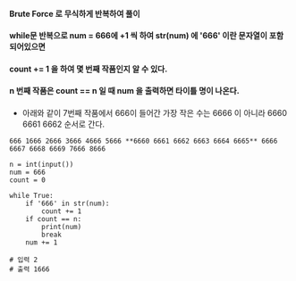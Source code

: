 #### Brute Force 로 무식하게 반복하여 풀이
#### while문 반복으로 num = 666에 +1 씩 하여 str(num) 에 '666' 이란 문자열이 포함 되어있으면
#### count += 1 을 하여 몇 번째 작품인지 알 수 있다.
#### n 번째 작품은 count == n 일 때 num 을 출력하면 타이틀 명이 나온다.
####
####
####
* 아래와 같이 7번째 작품에서 666이 들어간 가장 작은 수는 6666 이 아니라 6660 6661 6662 순서로 간다.
```
666 1666 2666 3666 4666 5666 **6660 6661 6662 6663 6664 6665** 6666 6667 6668 6669 7666 8666 
``` 

```
n = int(input())
num = 666
count = 0

while True:
    if '666' in str(num):
        count += 1
    if count == n:
        print(num)
        break
    num += 1
    
# 입력 2
# 출력 1666
```
